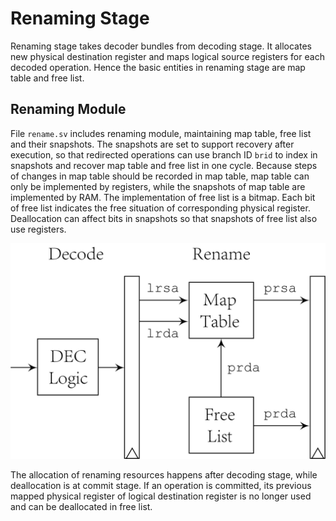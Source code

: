 # Renaming Stage

Renaming stage takes decoder bundles from decoding stage. It
allocates new physical destination register and maps logical
source registers for each decoded operation. Hence the basic
entities in renaming stage are map table and free list.

## Renaming Module

File `rename.sv` includes renaming module, maintaining map
table, free list and their snapshots. The snapshots are set to
support recovery after execution, so that redirected operations
can use branch ID `brid` to index in snapshots and recover map
table and free list in one cycle. Because steps of changes in
map table should be recorded in map table, map table can only
be implemented by registers, while the snapshots of map table
are implemented by RAM. The implementation of free list is a
bitmap. Each bit of free list indicates the free situation of
corresponding physical register. Deallocation can affect bits
in snapshots so that snapshots of free list also use registers.

![MMU architecture](fig/rename.png)

The allocation of renaming resources happens after decoding
stage, while deallocation is at commit stage. If an operation
is committed, its previous mapped physical register of logical
destination register is no longer used and can be deallocated
in free list.
